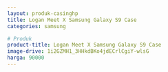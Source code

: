 ```yaml
---
layout: produk-casinghp
title: Logan Meet X Samsung Galaxy S9 Case
categories: samsung

# Produk
product-title: Logan Meet X Samsung Galaxy S9 Case
image-drive: 1i2GZMH1_3HHkdBKo4jdECrlCgiY-wlsG
harga: 90000
---
```

